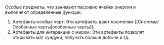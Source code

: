 Особые предметы, что занимают пассивно ячейки энергии и выполняют определённые функции.
1. Артефакты особых черт:
	Эти артефакты дают носителям [[Системы/Особенные черты|особенные черты]].
1. Артефакты для интеракции с миром:
	Эти артефакты позволят открывать маг сундуки, получать больше добычи и тд.